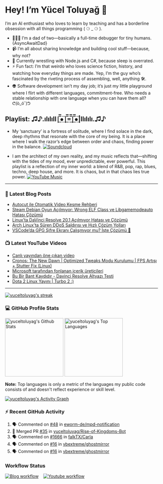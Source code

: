 # Hey! I’m Yücel Toluyağ 👋

I’m an AI enthusiast who loves to learn by teaching and has a borderline obsession with all things programming ( ⚆ _ ⚆ ).

- 👨‍👧‍👦 I’m a dad of two—basically a full-time debugger for tiny humans. {AsyncAwaitDad}
- 📹 I’m all about sharing knowledge and building cool stuff—because, why not?
- 🎒 Currently wrestling with Node.js and C#, because sleep is overrated.
- ⚡ Fun fact: I’m that weirdo who loves science fiction, history, and watching how everyday things are made. Yep, I’m the guy who’s fascinated by the riveting process of assembling, well, anything 🛠️.
- 👽 Software development isn’t my day job; it’s just my little playground where I flirt with different languages, commitment-free. Who needs a stable relationship with one language when you can have them all? ᕦ(ò_óˇ)ᕤ

## Playlist: ♫♪.ılılıll|̲̅̅●̲̅̅|̲̅̅=̲̅̅|̲̅̅●̲̅̅|llılılı.♫♪

- My ‘sanctuary’ is a fortress of solitude, where I find solace in the dark, deep rhythms that resonate with the core of my being. It is a place where I walk the razor’s edge between order and chaos, finding power in the balance.  [![Soundcloud](https://img.shields.io/badge/Soundcloud-FF3300?logo=Soundcloud&logoColor=darkwhite)](https://soundcloud.com/yuceltoluyag)

- I am the architect of my own reality, and my music reflects that—shifting with the tides of my mood, ever unpredictable, ever powerful. This playlist is a reflection of my inner world: a blend of R&B, pop, rap, blues, techno, deep house, and more. It is chaos, but in that chaos lies true power. [![YouTube Music](https://img.shields.io/badge/YouTube_Music-FF0000?logo=youtube-music&logoColor=a970ff)](https://www.youtube.com/playlist?list=PLKaWgYyghzWEkpHyRsCTw_yRgcjQLmAPM)

------


### 📕 Latest Blog Posts

<!-- BLOG-POST-LIST:START -->
- [Autocut ile Otomatik Video Kesme Rehberi](https://yuceltoluyag.github.io/autocut-otomatik-video-kesme-markdown-rehberi/)
- [Steam Debian Oyun Açılmıyor: Wrong ELF Class ve Libgamemodeauto Hatası Çözümü](https://yuceltoluyag.github.io/steam-debian-oyun-acilmiyor-wrong-elf-class-libgamemodeauto-hatasi-cozumu/)
- [Linux’ta DaVinci Resolve 20.1 Açılmıyor Hatası ve Çözümü](https://yuceltoluyag.github.io/davinci-resolve-20-1-linux-hatasi-cozumu/)
- [Arch Linux&#39;ta Süren DDoS Saldırısı ve Hızlı Çözüm Yolları](https://yuceltoluyag.github.io/arch-linux-ddos-hizmet-kesintisi/)
- [VSCode’da GPG Şifre Ekranı Çalışmıyor mu? İşte Çözümü 🚀](https://yuceltoluyag.github.io/git-gpg-imzali-commit-vscode-arch/)
<!-- BLOG-POST-LIST:END -->


### 📺 Latest YouTube Videos

<!-- YOUTUBE:START -->
- [Canlı yayından öne çıkan video](https://www.youtube.com/shorts/lzXnc3qMFL0)
- [Cronos: The New Dawn | Optimized Tweaks Modu Kurulumu | FPS Artışı + Stutter Fix &lpar;Linux&rpar;](https://www.youtube.com/watch?v=3o9BPEFnPqk)
- [Microsoft tarafından fonlanan içerik üreticileri](https://www.youtube.com/watch?v=oU8KkyZGdP0)
- [Bu Bir Bant Kaydıdır - Davinci Resolve Altyazı Testi](https://www.youtube.com/shorts/zW73K_xmFK4)
- [Dota 2 Linux Yayını | Turbo 2 :&rpar;](https://www.youtube.com/watch?v=uRncJbuhIRA)
<!-- YOUTUBE:END -->
-----------

<!-- GitHub Readme Streak Stats - https://github.com/yuceltoluyag/github-readme-streak-stats -->
  <p>
    <a href="https://github.com/yuceltoluyag/github-readme-streak-stats">
      <!-- Use https://streak-stats.demolab.com or self-host with your own Vercel app - visit https://git.io/streak-stats for instructions -->
      <img title="🔥 Get streak stats for your profile at git.io/streak-stats" alt="yuceltoluyag's streak" src="https://github-readme-streak-stats-eight.vercel.app/?user=yuceltoluyag&theme=monokai-metallian&hide_border=true&short_numbers=true"/>
    </a>
   
  </p>

  <h3>💻 GitHub Profile Stats</h3>

  <!-- https://github.com/anuraghazra/github-readme-stats -->

 <img alt="yuceltoluyag's Github Stats" src="https://denvercoder1-github-readme-stats.vercel.app/api/?username=yuceltoluyag&show_icons=true&include_all_commits=true&count_private=true&theme=react&hide_border=true&bg_color=1F222E&title_color=F85D7F&icon_color=F8D866" height="192px"/>
  <img alt="yuceltoluyag's Top Languages" src="https://denvercoder1-github-readme-stats.vercel.app/api/top-langs/?username=yuceltoluyag&langs_count=8&layout=compact&theme=react&hide_border=true&bg_color=1F222E&title_color=F85D7F&icon_color=F8D866&hide=Jupyter%20Notebook,Roff" height="192px"/>
  <br/>

  <b>Note:</b> Top languages is only a metric of the languages my public code consists of and doesn't reflect experience or skill level.
  
  <!-- https://github.com/ashutosh00710/github-readme-activity-graph -->

  <a href="https://github.com/ashutosh00710/github-readme-activity-graph"><img alt="yuceltoluyag's Activity Graph" src="https://github-readme-activity-graph.vercel.app/graph/?username=yuceltoluyag&bg_color=1F222E&color=F8D866&line=F85D7F&point=FFFFFF&hide_border=true" /></a>

  <h3>⚡ Recent GitHub Activity</h3>

  <!-- https://github.com/jamesgeorge007/github-activity-readme -->
  <!--START_SECTION:activity-->

1. 🗣 Commented on [#48](https://github.com/eworm-de/mpd-notification/issues/48) in [eworm-de/mpd-notification](https://github.com/eworm-de/mpd-notification)
2. 🎉 Merged PR [#35](https://github.com/yuceltoluyag/Rise-of-Kingdoms-Bot/pull/35) in [yuceltoluyag/Rise-of-Kingdoms-Bot](https://github.com/yuceltoluyag/Rise-of-Kingdoms-Bot)
3. 🗣 Commented on [#1666](https://github.com/falkTX/Carla/issues/1666) in [falkTX/Carla](https://github.com/falkTX/Carla)
4. 🗣 Commented on [#16](https://github.com/vbextreme/ghostmirror/issues/16) in [vbextreme/ghostmirror](https://github.com/vbextreme/ghostmirror)
5. 🗣 Commented on [#16](https://github.com/vbextreme/ghostmirror/issues/16) in [vbextreme/ghostmirror](https://github.com/vbextreme/ghostmirror)
<!--END_SECTION:activity-->

</details>


### Workflow Status

[![Blog workflow](https://github.com/yuceltoluyag/yuceltoluyag/actions/workflows/blog-post-workflow.yml/badge.svg)](https://github.com/yuceltoluyag/yuceltoluyag/actions/workflows/blog-post-workflow.yml)
&nbsp;&nbsp;
[![Youtube workflow](https://github.com/yuceltoluyag/yuceltoluyag/actions/workflows/youtube-workflow.yml/badge.svg)](https://github.com/yuceltoluyag/yuceltoluyag/actions/workflows/youtube-workflow.yml)
